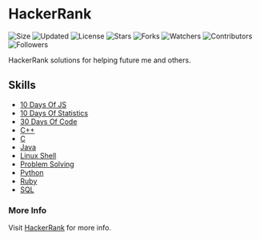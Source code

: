 # HackerRank

![Size](https://img.shields.io/github/repo-size/2kabhishek/HackerRank?style=plastic&color=green&label=Size)
![Updated](https://img.shields.io/github/last-commit/2kabhishek/HackerRank?style=plastic&color=red&label=Updated)
![License](https://img.shields.io/github/license/2kabhishek/HackerRank?style=plastic&color=lightgrey&label=License)
![Stars](https://img.shields.io/github/stars/2kabhishek/HackerRank?style=plastic&color=ffd500&label=Stars)
![Forks](https://img.shields.io/github/forks/2kabhishek/HackerRank?style=plastic&color=brightgreen&label=Forks)
![Watchers](https://img.shields.io/github/watchers/2kabhishek/HackerRank?style=plastic&color=orange&label=Watchers)
![Contributors](https://img.shields.io/github/contributors/2kabhishek/HackerRank?style=plastic&color=ff69b4&label=Contributors)
![Followers](https://img.shields.io/github/followers/2kabhishek?style=plastic&color=blue&label=Followers)

HackerRank solutions for helping future me and others.

## Skills

- [10 Days Of JS](./10-Days-Of-JS/)
- [10 Days Of Statistics](./10-Days-Of-Statistics/)
- [30 Days Of Code](./30-Days-Of-Code/)
- [C++](./C++/)
- [C](./C/)
- [Java](./Java/)
- [Linux Shell](./Linux-Shell/)
- [Problem Solving](./Problem-Solving/)
- [Python](./Python/)
- [Ruby](./Ruby/)
- [SQL](./SQL/)

### More Info

Visit [HackerRank](https://hackerrank.com) for more info.
